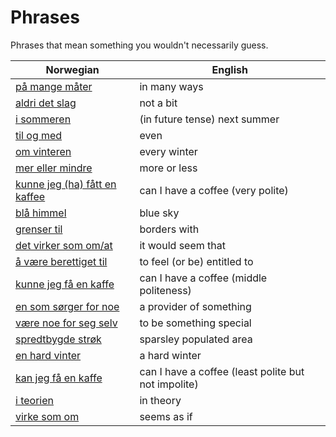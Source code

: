 # Phrases

Phrases that mean something you wouldn't necessarily guess.

| Norwegian | English |
| --- | --- |
| [på mange måter](https://www.ordnett.no/search?language=no&phrase=på%20mange%20måter) | in many ways |
| [aldri det slag](https://www.ordnett.no/search?language=no&phrase=aldri%20det%20slag) | not a bit |
| [i sommeren](https://www.ordnett.no/search?language=no&phrase=i%20sommeren) | (in future tense) next summer |
| [til og med](https://www.ordnett.no/search?language=no&phrase=til%20og%20med) | even |
| [om vinteren](https://www.ordnett.no/search?language=no&phrase=om%20vinteren) | every winter |
| [mer eller mindre](https://www.ordnett.no/search?language=no&phrase=mer%20eller%20mindre) | more or less |
| [kunne jeg (ha) fått en kaffee](https://www.ordnett.no/search?language=no&phrase=kunne%20jeg%20(ha)%20fått%20en%20kaffee) | can I have a coffee (very polite) |
| [blå himmel](https://www.ordnett.no/search?language=no&phrase=blå%20himmel) | blue sky |
| [grenser til](https://www.ordnett.no/search?language=no&phrase=grenser%20til) | borders with |
| [det virker som om/at](https://www.ordnett.no/search?language=no&phrase=det%20virker%20som%20om/at) | it would seem that |
| [å være berettiget til](https://www.ordnett.no/search?language=no&phrase=å%20være%20berettiget%20til) | to feel (or be) entitled to |
| [kunne jeg få en kaffe](https://www.ordnett.no/search?language=no&phrase=kunne%20jeg%20få%20en%20kaffe) | can I have a coffee (middle politeness) |
| [en som sørger for noe](https://www.ordnett.no/search?language=no&phrase=en%20som%20sørger%20for%20noe) | a provider of something |
| [være noe for seg selv](https://www.ordnett.no/search?language=no&phrase=være%20noe%20for%20seg%20selv) | to be something special |
| [spredtbygde strøk](https://www.ordnett.no/search?language=no&phrase=spredtbygde%20strøk) | sparsley populated area |
| [en hard vinter](https://www.ordnett.no/search?language=no&phrase=en%20hard%20vinter) | a hard winter |
| [kan jeg få en kaffe](https://www.ordnett.no/search?language=no&phrase=kan%20jeg%20få%20en%20kaffe) | can I have a coffee (least polite but not impolite) |
| [i teorien](https://www.ordnett.no/search?language=no&phrase=i%20teorien) | in theory |
| [virke som om](https://www.ordnett.no/search?language=no&phrase=virke%20som%20om) | seems as if |

